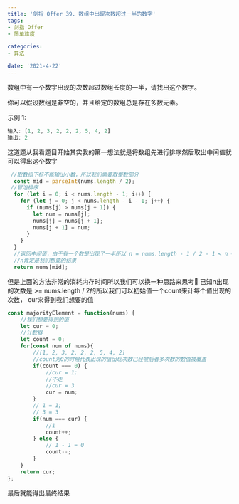 ```yaml
---
title: '剑指 Offer 39. 数组中出现次数超过一半的数字'
tags:
- 剑指 Offer
- 简单难度

categories:
- 算法

date: '2021-4-22'
---
```


数组中有一个数字出现的次数超过数组长度的一半，请找出这个数字。

你可以假设数组是非空的，并且给定的数组总是存在多数元素。

示例 1:

```javascript
输入: [1, 2, 3, 2, 2, 2, 5, 4, 2]
输出: 2
```

这道题从我看题目开始其实我的第一想法就是将数组先进行排序然后取出中间值就可以得出这个数字

```javascript
 //取数组下标不能输出小数，所以我们需要取整数部分
  const mid = parseInt(nums.length / 2);
 //冒泡排序
  for (let i = 0; i < nums.length - 1; i++) {
    for (let j = 0; j < nums.length - i - 1; j++) {
      if (nums[j] > nums[j + 1]) {
        let num = nums[j];
        nums[j] = nums[j + 1];
        nums[j + 1] = num;
      }
    }
  }
  //返回中间值，由于有一个数是出现了一半所以 n = nums.length - 1 / 2 - 1 < n < n = nums.length - 1 / 2 + 1
  //n肯定是我们想要的结果
  return nums[mid];
```
但是上面的方法非常的消耗内存时间所以我们可以换一种思路来思考🤔
已知n出现的次数是 >= nums.length / 2的所以我们可以初始值一个count来计每个值出现的次数，
cur来得到我们想要的值
```javascript
const majorityElement = function(nums) {
    //我们想要得到的值
    let cur = 0;
    //计数器
    let count = 0;
    for(const num of nums){
        //[1, 2, 3, 2, 2, 2, 5, 4, 2]
        //count为0的时候代表出现的值出现次数已经被后者多次数的数值被覆盖
        if(count === 0) {
            //cur = 1;
            //不走
            //cur = 3
            cur = num;
        }
        // 1 = 1;
        // 3 = 3
        if(num === cur) {
            //1
            count++;
        } else {
            // 1 - 1 = 0
            count--;
        }
    }
    return cur;
};
```
最后就能得出最终结果

